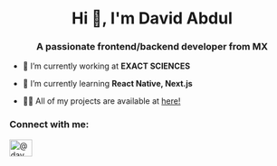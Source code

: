 <h1 align="center">Hi 👋, I'm David Abdul</h1>
<h3 align="center">A passionate frontend/backend developer from MX</h3>

- 🔭 I’m currently working at **EXACT SCIENCES**

- 🌱 I’m currently learning **React Native, Next.js**

- 👨‍💻 All of my projects are available at [here!](https://davo-portfolio.vercel.app/)


<h3 align="left">Connect with me:</h3>
<p align="left">
<a href="https://www.linkedin.com/in/davidabdul/" target="blank"><img align="center" src="https://raw.githubusercontent.com/rahuldkjain/github-profile-readme-generator/master/src/images/icons/Social/linked-in-alt.svg" alt="@dav_abdo" height="30" width="40" /></a>
</p>
